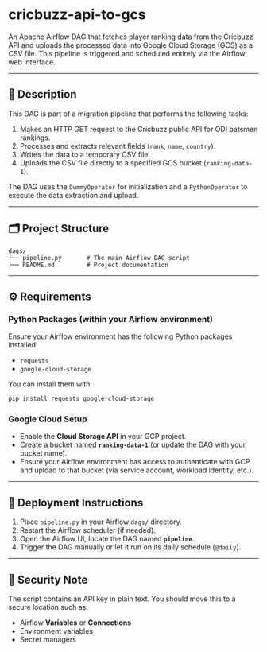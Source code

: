 # cricbuzz-api-to-gcs

An Apache Airflow DAG that fetches player ranking data from the Cricbuzz API and uploads the processed data into Google Cloud Storage (GCS) as a CSV file. This pipeline is triggered and scheduled entirely via the Airflow web interface.

---

## 📖 Description

This DAG is part of a migration pipeline that performs the following tasks:

1. Makes an HTTP GET request to the Cricbuzz public API for ODI batsmen rankings.
2. Processes and extracts relevant fields (`rank`, `name`, `country`).
3. Writes the data to a temporary CSV file.
4. Uploads the CSV file directly to a specified GCS bucket (`ranking-data-1`).

The DAG uses the `DummyOperator` for initialization and a `PythonOperator` to execute the data extraction and upload.

---

## 🗂️ Project Structure

```text
dags/
└── pipeline.py       # The main Airflow DAG script
└── README.md         # Project documentation
```

---

## ⚙️ Requirements

### Python Packages (within your Airflow environment)

Ensure your Airflow environment has the following Python packages installed:

- `requests`
- `google-cloud-storage`

You can install them with:

```bash
pip install requests google-cloud-storage
```

### Google Cloud Setup

- Enable the **Cloud Storage API** in your GCP project.
- Create a bucket named **`ranking-data-1`** (or update the DAG with your bucket name).
- Ensure your Airflow environment has access to authenticate with GCP and upload to that bucket (via service account, workload identity, etc.).

---

## 🚀 Deployment Instructions

1. Place `pipeline.py` in your Airflow `dags/` directory.
2. Restart the Airflow scheduler (if needed).
3. Open the Airflow UI, locate the DAG named **`pipeline`**.
4. Trigger the DAG manually or let it run on its daily schedule (`@daily`).

---

## 🔐 Security Note

The script contains an API key in plain text. You should move this to a secure location such as:
- Airflow **Variables** or **Connections**
- Environment variables
- Secret managers

